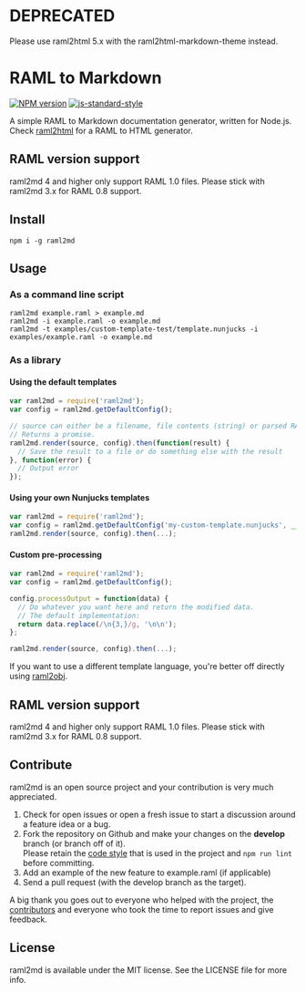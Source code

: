 # DEPRECATED
Please use raml2html 5.x with the raml2html-markdown-theme instead.

# RAML to Markdown

[![NPM version](http://img.shields.io/npm/v/raml2md.svg)](https://www.npmjs.org/package/raml2md)
[![js-standard-style](https://img.shields.io/badge/code%20style-airbnb-blue.svg?style=flat)](https://github.com/airbnb/javascript)

A simple RAML to Markdown documentation generator, written for Node.js.
Check [raml2html](https://github.com/raml2html/raml2html) for a RAML to HTML generator.

## RAML version support
raml2md 4 and higher only support RAML 1.0 files. Please stick with raml2md 3.x for RAML 0.8 support.


## Install
```
npm i -g raml2md
```


## Usage

### As a command line script
```
raml2md example.raml > example.md
raml2md -i example.raml -o example.md
raml2md -t examples/custom-template-test/template.nunjucks -i examples/example.raml -o example.md
```

### As a library

#### Using the default templates
```js
var raml2md = require('raml2md');
var config = raml2md.getDefaultConfig();

// source can either be a filename, file contents (string) or parsed RAML object.
// Returns a promise.
raml2md.render(source, config).then(function(result) {
  // Save the result to a file or do something else with the result
}, function(error) {
  // Output error
});
```

#### Using your own Nunjucks templates
```js
var raml2md = require('raml2md');
var config = raml2md.getDefaultConfig('my-custom-template.nunjucks', __dirname);
raml2md.render(source, config).then(...);
```

#### Custom pre-processing
```js
var raml2md = require('raml2md');
var config = raml2md.getDefaultConfig();

config.processOutput = function(data) {
  // Do whatever you want here and return the modified data. 
  // The default implementation:
  return data.replace(/\n{3,}/g, '\n\n');
};

raml2md.render(source, config).then(...);

```

If you want to use a different template language, you're better off directly using [raml2obj](https://github.com/kevinrenskers/raml2obj).


## RAML version support
raml2md 4 and higher only support RAML 1.0 files. Please stick with raml2md 3.x for RAML 0.8 support.


## Contribute
raml2md is an open source project and your contribution is very much appreciated.

1. Check for open issues or open a fresh issue to start a discussion around a feature idea or a bug.
2. Fork the repository on Github and make your changes on the **develop** branch (or branch off of it).  
   Please retain the [code style](https://github.com/airbnb/javascript) that is used in the project and `npm run lint` before committing.
3. Add an example of the new feature to example.raml (if applicable)
4. Send a pull request (with the develop branch as the target).

A big thank you goes out to everyone who helped with the project, the [contributors](https://github.com/raml2html/raml2md/graphs/contributors)
and everyone who took the time to report issues and give feedback.


## License
raml2md is available under the MIT license. See the LICENSE file for more info.
